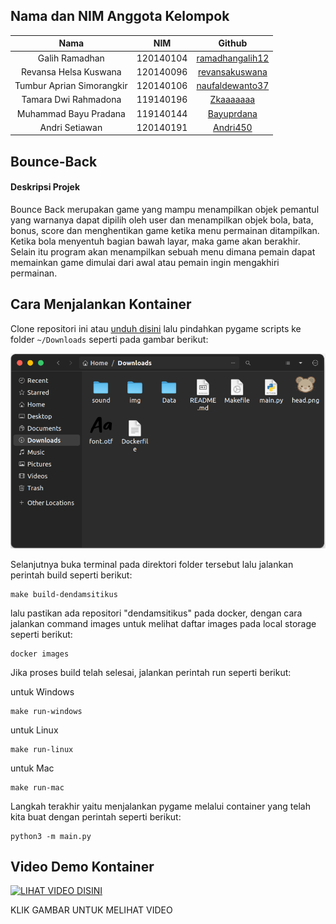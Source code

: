 ## Nama dan NIM Anggota Kelompok
| Nama | NIM | Github |
| :---: | :---: | :---: |
| Galih Ramadhan             | 120140104 | [ramadhangalih12](https://github.com/ramadhangalih12)     |
| Revansa Helsa Kuswana      | 120140096 | [revansakuswana](https://github.com/revansakuswana)       |
| Tumbur Aprian Simorangkir  | 120140106 | [naufaldewanto37](https://github.com/naufaldewanto37)     |
| Tamara Dwi Rahmadona       | 119140196 | [Zkaaaaaaa](https://github.com/Zkaaaaaaa)                 |
| Muhammad Bayu Pradana      | 119140144 | [Bayuprdana](https://github.com/Bayuprdana)               |
| Andri Setiawan             | 120140191 | [Andri450](https://github.com/Andri450)                   |

## Bounce-Back
#### Deskripsi Projek
Bounce Back merupakan game yang mampu menampilkan objek pemantul yang warnanya dapat dipilih oleh user dan menampilkan objek bola, bata, bonus, score dan menghentikan game ketika menu permainan ditampilkan. Ketika bola menyentuh bagian bawah layar, maka game akan berakhir. Selain itu program akan menampilkan sebuah menu dimana pemain dapat memainkan game dimulai dari awal atau pemain ingin mengakhiri permainan.

## Cara Menjalankan Kontainer
Clone repositori ini atau [unduh disini](https://github.com/riecho14/Docker-Dendam-Si-Tikus/archive/refs/heads/main.zip) lalu pindahkan pygame scripts ke folder `~/Downloads` seperti pada gambar berikut:

![1](https://github.com/riecho14/Docker-Dendam-Si-Tikus/blob/a2eb90dc3131332f08d6dcbeefd0014c4d22d89b/1.png)

Selanjutnya buka terminal pada direktori folder tersebut lalu jalankan perintah build seperti berikut:

    make build-dendamsitikus

lalu pastikan ada repositori "dendamsitikus" pada docker, dengan cara jalankan command images untuk melihat daftar images pada local storage seperti berikut:

    docker images

Jika proses build telah selesai, jalankan perintah run seperti berikut:

untuk Windows

    make run-windows

untuk Linux

    make run-linux

untuk Mac

    make run-mac

Langkah terakhir yaitu menjalankan pygame melalui container yang telah kita buat dengan perintah seperti berikut:

    python3 -m main.py

## Video Demo Kontainer

[![LIHAT VIDEO DISINI](http://img.youtube.com/vi/SO_tl0iAmhU/0.jpg)](http://www.youtube.com/watch?v=SO_tl0iAmhU)

KLIK GAMBAR UNTUK MELIHAT VIDEO
